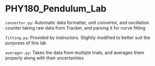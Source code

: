 # PHY180_Pendulum_Lab
`convertor.py`: Automatic data formatter, unit convertor, and oscillation counter taking raw data from Tracker, and parsing it for curve fitting

`fitting.py`: Provided by instructors. Slightly modified to better suit the purposes of this lab

`averager.py`: Takes the data from multiple trials, and averages them properly along with their uncertainties
